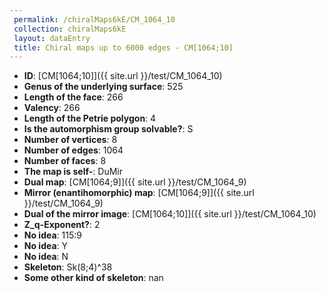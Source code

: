 ```yaml
--- 
 permalink: /chiralMaps6kE/CM_1064_10 
 collection: chiralMaps6kE
 layout: dataEntry
 title: Chiral maps up to 6000 edges - CM[1064;10]
---
```


- **ID**: [CM[1064;10]]({{ site.url }}/test/CM_1064_10)
- **Genus of the underlying surface**: 525
- **Length of the face**: 266
- **Valency**: 266
- **Length of the Petrie polygon**: 4
- **Is the automorphism group solvable?**: S
- **Number of vertices**: 8
- **Number of edges**: 1064
- **Number of faces**: 8
- **The map is self-**: DuMir
- **Dual map**: [CM[1064;9]]({{ site.url }}/test/CM_1064_9)
- **Mirror (enantihomorphic) map**: [CM[1064;9]]({{ site.url }}/test/CM_1064_9)
- **Dual of the mirror image**: [CM[1064;10]]({{ site.url }}/test/CM_1064_10)
- **Z_q-Exponent?**: 2
- **No idea**:  115:9
- **No idea**: Y
- **No idea**: N
- **Skeleton**: Sk(8;4)^38
- **Some other kind of skeleton**: nan
